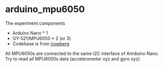 # arduino_mpu6050

The experiment components
- Arduino Nano * 1
- GY-521/MPU6050 * 2 (or 3)
- Codebase is from [jrowberg](https://github.com/jrowberg/i2cdevlib.git)

All MPU6050s are connected to the same I2C interface of Anrduino Nano. Try to read all MPU6050s data (accelerometer xyz and gyro xyz) 
